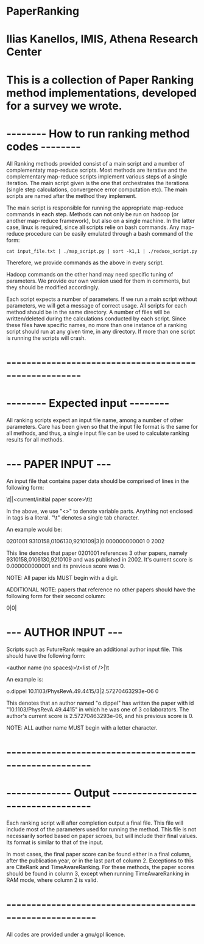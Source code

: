 # PaperRanking

# Ilias Kanellos, IMIS, Athena Research Center
# This is a collection of Paper Ranking method implementations, developed for a survey we wrote.

# -------- How to run ranking method codes -------- #

All Ranking methods provided consist of a main script and a number of complementaty map-reduce scripts.
Most methods are iterative and the complementary map-reduce scripts implement various steps of a single
iteration. The main script given is the one that orchestrates the iterations (single step calculations,
convergence error computation etc). The main scripts are named after the method they implement.

The main script is responsible for running the appropriate map-reduce commands in each step. Methods 
can not only be run on hadoop (or another map-reduce framework), but also on a single machine. In the 
latter case, linux is required, since all scripts relie on bash commands. Any map-reduce procedure can
be easily emulated through a bash command of the form:

	cat input_file.txt | ./map_script.py | sort -k1,1 | ./reduce_script.py
	
Therefore, we provide commands as the above in every script. 

Hadoop commands on the other hand may need specific tuning of parameters. We provide our own version 
used for them in comments, but they should be modified accordingly.

Each script expects a number of parameters. If we run a main script without parameters, we will get a 
message of correct usage. All scripts for each method should be in the same directory. A number of files
will be written/deleted during the calculations conducted by each script. Since these files have specific
names, no more than one instance of a ranking script should run at any given time, in any directory. If
more than one script is running the scripts will crash.

# ----------------------------------------------------- #

# -------- Expected input -------- #

All ranking scripts expect an input file name, among a number of other parameters.
Care has been given so that the input file format is the same for all methods, and
thus, a single input file can be used to calculate ranking results for all methods.

# --- PAPER INPUT --- #
An input file that contains paper data should be comprised of lines in the following
form: 

<paper id>\t<comma separated referenced paper id list>|<number of referenced papers>|<current/initial paper score>\t<previous paper score>\t<publication year>

In the above, we use "<>" to denote variable parts. Anything not enclosed in tags is a literal.
"\t" denotes a single tab character.

An example would be:

0201001 9310158,0106130,9210109|3|0.000000000001	0	2002

This line denotes that paper 0201001 references 3 other papers, namely 9310158,0106130,9210109 and was published in 2002.
It's current score is 0.000000000001 and its previous score was 0.

NOTE: All paper ids MUST begin with a digit.

ADDITIONAL NOTE: papers that reference no other papers should have the following form for their second column:

0|0|<current paper score>

# --- AUTHOR INPUT --- #

Scripts such as FutureRank require an additional author input file. This should have the following form:

<author name (no spaces)>\t<list of <paper>/<number of collaborators>>|<current author score>\t<previous author score>

An example is:

o.dippel	10.1103/PhysRevA.49.4415/3|2.57270463293e-06	0

This denotes that an author named "o.dippel" has written the paper with id "10.1103/PhysRevA.49.4415" in which he was one of 3 collaborators. The author's current score is 2.57270463293e-06, and his previous score is 0.

NOTE: ALL author name MUST begin with a letter character.

# ------------------------------------------------------- #

# ------------- Output ---------------------------------- #

Each ranking script will after completion output a final file. This file will include most of the parameters
used for running the method. This file is not necessarily sorted based on paper scroes, but will include their
final values. Its format is similar to that of the input. 

In most cases, the final paper score can be found either in a final column, after the publication year, or in
the last part of column 2. Exceptions to this are CiteRank and TimeAwareRanking. For these methods, the paper
scores should be found in column 3, except when running TimeAwareRanking in RAM mode, where column 2 is valid.

# -------------------------------------------------------- #

All codes are provided under a gnu/gpl licence.

